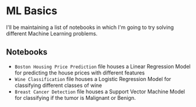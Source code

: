 # ML Basics

I'll be maintaining a list of notebooks in which I'm going to try solving different Machine Learning problems.

## Notebooks
- ```Boston Housing Price Prediction``` file houses a Linear Regression Model for predicting the house prices with different features
- ```Wine Classification``` file houses a Logistic Regression Model for classifying different classes of wine
- ```Breast Cancer Detection``` file houses a Support Vector Machine Model for classifying if the tumor is Malignant or Benign.